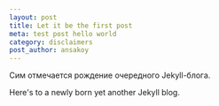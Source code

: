 ```yaml
---
layout: post
title: Let it be the first post
meta: test post hello world
category: disclaimers
post_author: ansakoy
---
```


Сим отмечается рождение очередного Jekyll-блога.

Here's to a newly born yet another Jekyll blog.